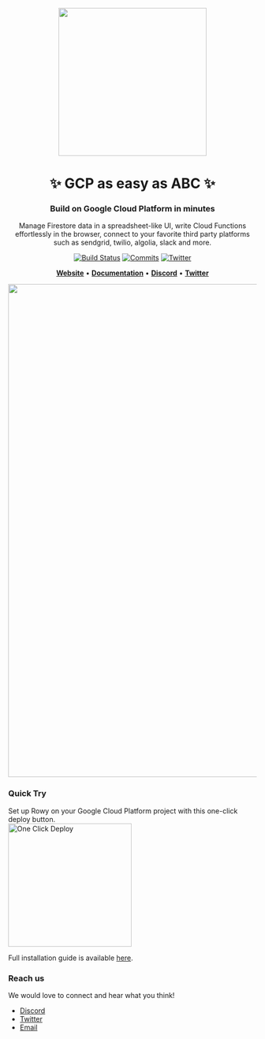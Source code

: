 <p align="center">
<img width="300" src="https://user-images.githubusercontent.com/307298/134677649-835fc689-8132-4108-bf97-8a051e3e1a23.png"/>
</p>

<h1 align="center">
✨ GCP as easy as ABC ✨ <br>
</h1>
<h3 align="center">
Build on Google Cloud Platform in minutes
</h3>
<p align="center">
Manage Firestore data in a spreadsheet-like UI, write Cloud Functions effortlessly in the browser, connect to your favorite third party platforms such as sendgrid, twilio, algolia, slack and more. 
</p>

<div align="center">
    
[![Build Status](https://badgen.net/github/license/RowyIO/rowy)](https://github.com/RowyIO/rowy/blob/rc/LICENSE) 
[![Commits](https://badgen.net/github/last-commit/RowyIO/rowy/rc)](https://github.com/RowyIO/rowy/commits/rc)
[![Twitter](https://img.shields.io/twitter/url/https/twitter.com/RowyIO.svg?style=social&label=Follow%20%40RowyIO)](https://twitter.com/RowyIO)
    
</div>

<p align="center">
    <a href="http://www.rowy.io"><b>Website</b></a> •
    <a href="http://docs.rowy.io"><b>Documentation</b></a> •
    <a href="https://discord.gg/B8yAD5PDX4"><b>Discord</b></a> • 
    <a href="https://twitter.com/RowyIO"><b>Twitter</b></a>
</p> 

<img width="1000" src="https://firebasestorage.googleapis.com/v0/b/rowyio.appspot.com/o/publicDemo%2FRowy%20Website%20Video%20GIF%20Small.gif?alt=media&token=3f699a8f-c1f2-4046-8ed5-e4ff66947cd8" />

### Quick Try

<p>Set up Rowy on your Google Cloud Platform project with this one-click deploy button.<br/>
<a href="https://deploy.cloud.run/?git_repo=https://github.com/rowyio/rowyRun.git" target="_blank">
<img src="https://storage.googleapis.com/cloudrun/button.png" alt="One Click Deploy"
title="One Click Deploy" width="250" /></a>
</p>

Full installation guide is available [here](https://docs.rowy.io/install).

### Reach us

We would love to connect and hear what you think!

- [Discord](https://discord.gg/B8yAD5PDX4)
- [Twitter](https://twitter.com/rowyio)
- [Email](mailto:rowy.io)
